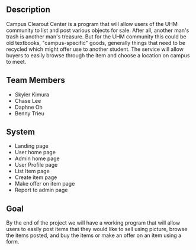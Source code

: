 ## Description
Campus Clearout Center is a program that will allow users of the UHM community to list and post various objects for sale. After all, another man's trash is another man's treasure. But for the UHM community this could be old textbooks, "campus-specific" goods, generally things that need to be recycled which might offer use to another student. The service will allow buyers to easily browse through the item and choose a location on campus to meet.

## Team Members
- Skyler Kimura
- Chase Lee
- Daphne Oh
- Benny Trieu

## System
- Landing page
- User home page
- Admin home page
- User Profile page
- List Item page
- Create item page
- Make offer on item page
- Report to admin page

## Goal
By the end of the project we will have a working program that will allow users to easily post items that they would like to sell using picture, browse the items posted, and buy the items or make an offer on an item using a form.
